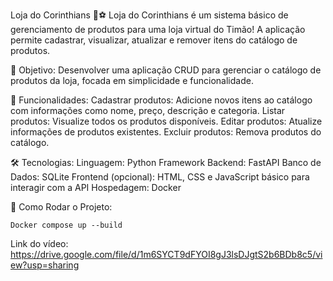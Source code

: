 Loja do Corinthians 🖤⚽
Loja do Corinthians é um sistema básico de gerenciamento de produtos para uma loja virtual do Timão! A aplicação permite cadastrar, visualizar, atualizar e remover itens do catálogo de produtos.

🎯 Objetivo:
Desenvolver uma aplicação CRUD para gerenciar o catálogo de produtos da loja, focada em simplicidade e funcionalidade.

🚀 Funcionalidades:
Cadastrar produtos: Adicione novos itens ao catálogo com informações como nome, preço, descrição e categoria.
Listar produtos: Visualize todos os produtos disponíveis.
Editar produtos: Atualize informações de produtos existentes.
Excluir produtos: Remova produtos do catálogo.

🛠️ Tecnologias:
Linguagem: Python
Framework Backend: FastAPI
Banco de Dados: SQLite
Frontend (opcional): HTML, CSS e JavaScript básico para interagir com a API
Hospedagem: Docker

🔧 Como Rodar o Projeto:

    Docker compose up --build

Link do vídeo:
https://drive.google.com/file/d/1m6SYCT9dFYOI8gJ3lsDJgtS2b6BDb8c5/view?usp=sharing
